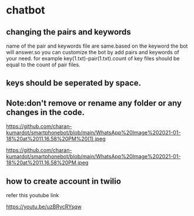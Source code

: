 # chatbot

## changing the pairs and keywords

name of the pair and keywords file are same.based on the keyword the bot will answer.so you can customize the bot by add pairs and keywords of your need.
for example key(1.txt)-pair(1.txt).count of key files should be equal to the count of  pair files.

## keys should be seperated by space.

## Note:don't remove or rename any folder or any changes in the code.

https://github.com/charan-kumardot/smartphonebot/blob/main/WhatsApp%20Image%202021-01-18%20at%2011.16.58%20PM%20(1).jpeg

https://github.com/charan-kumardot/smartphonebot/blob/main/WhatsApp%20Image%202021-01-18%20at%2011.16.58%20PM.jpeg

## how to create account in twilio

refer this youtube link

https://youtu.be/uzBRycRYsqw